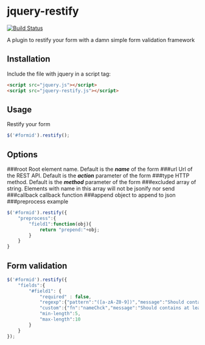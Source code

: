 jquery-restify
==============
[![Build Status](https://travis-ci.org/gnicod/jquery-restify.png?branch=master)](https://travis-ci.org/gnicod/jquery-restify)

A plugin to restify your form  with a damn simple form validation framework


Installation
---
Include the file with jquery in a script tag:
```html
<script src="jquery.js"></script>
<script src="jquery-restify.js"></script>
```

Usage
--------
Restify your form
```javascript
$('#formid').restify();
```

Options
--------
###root
Root element name. Default is the ***name*** of the form
###url
Url of the REST API. Default is the ***action*** parameter of the form
###type
HTTP method. Default is the ***method*** parameter of the form
###excluded
array of string. Elements with name in this array will not be jsonify nor send
###callback
callback function
###append
object to append to json
###preprocess
example
```javascript
$('#formid').restify({
	"preprocess":{
		"field1":function(obj){
			return "prepend:"+obj;
		}
	}
}
```


Form validation
-------
```javascript
$('#formid').restify({
	"fields":{
		"#field1": {
			"required" : false,
			"regexp":{"pattern":"([a-zA-Z0-9])","message":"Should contains only alphanumeric caracters"},
			"custom":{"fn":"nameChck","message":"Should contains at least 5 characters"},
			"min-length":5,
			"max-length":10
		}
	}
});
```
